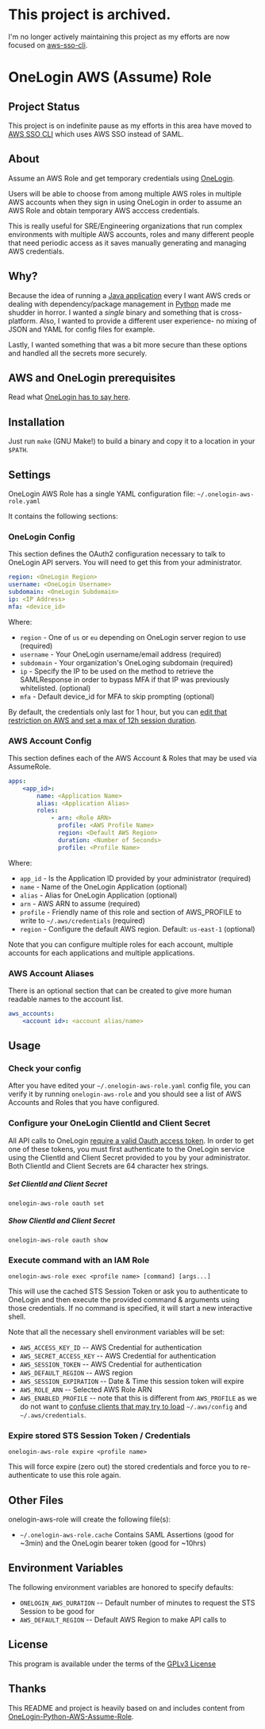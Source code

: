 # This project is archived.

I'm no longer actively maintaining this project as my efforts are now focused
on [aws-sso-cli](https://github.com/synfinatic/aws-sso-cli).

# OneLogin AWS (Assume) Role

## Project Status

This project is on indefinite pause as my efforts in this area have moved to
[AWS SSO CLI](https://github.com/synfinatic/aws-sso-cli) which uses AWS SSO
instead of SAML.

## About

Assume an AWS Role and get temporary credentials using [OneLogin](
https://www.onelogin.com).

Users will be able to choose from among multiple AWS roles in multiple AWS
accounts when they sign in using OneLogin in order to assume an AWS Role and
obtain temporary AWS acccess credentials.

This is really useful for SRE/Engineering organizations that run complex
environments with multiple AWS accounts, roles and many different people that
need periodic access as it saves manually generating and managing AWS credentials.

## Why?

Because the idea of running a [Java application](
https://github.com/onelogin/onelogin-aws-cli-assume-role)
every I want AWS creds or dealing
with dependency/package management in [Python](
https://github.com/onelogin/onelogin-python-aws-assume-role)
made me shudder in horror.  I wanted a _single_ binary and something that is
cross-platform.  Also, I wanted to provide a different user experience- no
mixing of JSON and YAML for config files for example.

Lastly, I wanted something that was a bit more secure than these options and
handled all the secrets more securely.


## AWS and OneLogin prerequisites

Read what [OneLogin has to say here](
https://github.com/onelogin/onelogin-aws-cli-assume-role#aws-and-onelogin-prerequisites).

## Installation

Just run `make` (GNU Make!) to build a binary and copy it to a location in your `$PATH`.

## Settings

OneLogin AWS Role has a single YAML configuration file:
`~/.onelogin-aws-role.yaml`

It contains the following sections:

### OneLogin Config

This section defines the OAuth2 configuration necessary to talk to OneLogin
API servers.  You will need to get this from your administrator.

```yaml
region: <OneLogin Region>
username: <OneLogin Username>
subdomain: <OneLogin Subdomain>
ip: <IP Address>
mfa: <device_id>
```

Where:

 * `region`  - One of `us` or `eu` depending on OneLogin server region to use (required)
 * `username` - Your OneLogin username/email address (required)
 * `subdomain` - Your organization's OneLoging subdomain (required)
 * `ip`  - Specify the IP to be used on the method to retrieve the SAMLResponse in
    order to bypass MFA if that IP was previously whitelisted. (optional)
 * `mfa` - Default device_id for MFA to skip prompting (optional)

By default, the credentials only last for 1 hour, but you can
[edit that restriction on AWS and set a max of 12h session duration](
https://aws.amazon.com/es/blogs/security/enable-federated-api-access-to-your-aws-resources-for-up-to-12-hours-using-iam-roles/).

### AWS Account Config

This section defines each of the AWS Account & Roles that may be used via
AssumeRole.

```yaml
apps:
    <app_id>:
        name: <Application Name>
        alias: <Application Alias>
        roles:
            - arn: <Role ARN>
              profile: <AWS Profile Name>
              region: <Default AWS Region>
              duration: <Number of Seconds>
              profile: <Profile Name>
```

Where:

 * `app_id`  - Is the Application ID provided by your administrator (required)
 * `name` - Name of the OneLogin Application (optional)
 * `alias` - Alias for OneLogin Application (optional)
 * `arn`   - AWS ARN to assume (required)
 * `profile`  - Friendly name of this role and section of AWS_PROFILE to write to `~/.aws/credentials` (required)
 * `region`  - Configure the default AWS region.  Default: `us-east-1` (optional)

Note that you can configure multiple roles for each account, multiple accounts for
each applications and multiple applications.

###  AWS Account Aliases

There is an optional section that can be created to give more
human readable names to the account list.

```yaml
aws_accounts:
    <account id>: <account alias/name>
```

## Usage

### Check your config

After you have edited your `~/.onelogin-aws-role.yaml` config file, you can verify it by
running `onelogin-aws-role` and you should see a list of AWS Accounts and Roles that
you have configured.

### Configure your OneLogin ClientId and Client Secret

All API calls to OneLogin [require a valid Oauth access token](
https://developers.onelogin.com/api-docs/2/oauth20-tokens/generate-tokens-2).  In
order to get one of these tokens, you must first authenticate to the OneLogin service
using the ClientId and Client Secret provided to you by your administrator.  Both
ClientId and Client Secrets are 64 character hex strings.

##### Set ClientId and Client Secret

`onelogin-aws-role oauth set`

##### Show ClientId and Client Secret

`onelogin-aws-role oauth show`

<!--
### Get STS Session Token for an IAM Role

`onelogin-aws-role role <profile name>`

This will ask you to authenticate to OneLogin and then retrieve the STS Session Token
for the specified IAM role and cache that in your Keychain.  If you have an existing
cached STS Session Token for this role, it will renew it.
-->

### Execute command with an IAM Role

`onelogin-aws-role exec <profile name> [command] [args...]`

This will use the cached STS Session Token or ask you to authenticate to OneLogin
and then execute the provided command & arguments using those credentials.  If no
command is specified, it will start a new interactive shell.

Note that all the necessary shell environment variables will be set:

 * `AWS_ACCESS_KEY_ID` -- AWS Credential for authentication
 * `AWS_SECRET_ACCESS_KEY` -- AWS Credential for authentication
 * `AWS_SESSION_TOKEN` -- AWS Credential for authentication
 * `AWS_DEFAULT_REGION` -- AWS region
 * `AWS_SESSION_EXPIRATION` -- Date & Time this session token will expire
 * `AWS_ROLE_ARN` -- Selected AWS Role ARN
 * `AWS_ENABLED_PROFILE` -- note that this is different from `AWS_PROFILE` as we do not
	want to [confuse clients that may try to load](
        https://docs.aws.amazon.com/cli/latest/userguide/cli-configure-profiles.html)
        `~/.aws/config` and `~/.aws/credentials`.

<!--
### Cache All STS Session Tokens for a OneLogin Application

`onelogin-aws-role app <appid>`

This will authenticate you to OneLogin and retrieve and cache all of the STS
Session Tokens for all the IAM roles associated with this OneLogin Application.  Further
calls to `onelogin-aws-role exec <profile> ...` which are contained in that OneLogin 
Application will not require re-authentication until the STS Session Tokens expire.
-->

### Expire stored STS Session Token / Credentials

`onelogin-aws-role expire <profile name>`

This will force expire (zero out) the stored credentials and force you to re-authenticate to use this role again.

## Other Files

onelogin-aws-role will create the following file(s):

 * `~/.onelogin-aws-role.cache`
	Contains SAML Assertions (good for ~3min) and the OneLogin bearer token (good for ~10hrs)

## Environment Variables

The following environment variables are honored to specify defaults:

 * `ONELOGIN_AWS_DURATION` -- Default number of minutes to request the STS Session to be good for
 * `AWS_DEFAULT_REGION` -- Default AWS Region to make API calls to

## License

This program is available under the terms of the [GPLv3 License](https://opensource.org/licenses/gpl-3.0)

## Thanks

This README and project is heavily based on and includes content from
[OneLogin-Python-AWS-Assume-Role](
https://github.com/onelogin/onelogin-python-aws-assume-role).
